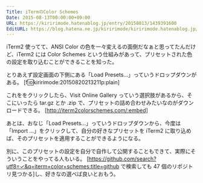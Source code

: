```yaml
---
Title: iTermのColor Schemes
Date: 2015-08-13T00:00:00+09:00
URL: https://kiririmode.hatenablog.jp/entry/20150813/1439391600
EditURL: https://blog.hatena.ne.jp/kiririmode/kiririmode.hatenablog.jp/atom/entry/8454420450106316716
---
```



iTerm2 使ってて、ANSI Color の色を一々変えるの面倒だなぁと思ってたんだけど、iTerm2 には Color Schemes という仕組みがあって、プリセットされた色の設定を取り込むことができることを知った。

とりあえず設定画面の下側にある「Load Presets...」っていうドロップダウンがある。
[f:id:kiririmode:20150820213211p:plain]

これををクリックしたら、Visit Online Gallery っていう選択肢があるから、そこにいったら tar.gz とか .zip で、プリセットの詰め合わせみたいなのがダウンロードできる。
[http://iterm2colorschemes.com/:embed]

あとは、おなじ「Load Presets...」っていうドロップダウンから、今度は「Import ...」をクリックして、自分の好きなプリセットを iTerm2 に取り込めば、そのプリセットを適用することができるようになる。

別に、このプリセットの設定を自分で自作して公開することもできて、実際にそういうことをやってる人もいる。
[https://github.com/search?utf8=✓&q=iterm+color+schemes:title=github で検索しても 47 個のリポジトリ見つかる]し、好きなの選べば良いとおもう。
